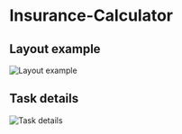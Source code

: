 # Insurance-Calculator

## Layout example 
![Layout example](https://user-images.githubusercontent.com/73601821/217195720-ce8ba168-c374-425a-8f47-05a45b872546.png)

## Task details 
![Task details](https://user-images.githubusercontent.com/73601821/217195782-2492ce86-90e9-439a-b9a5-e07302ad92b6.png)
